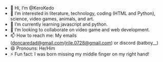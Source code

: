 - 👋 Hi, I’m @KeroKedo
- 👀 I’m interested in literature, technology, coding (HTML and Python), science, video games, animals, and art.
- 🌱 I’m currently learning javascript and python.
- 💞️ I’m looking to collaborate on video game and web development.
- 📫 How to reach me: My emails (doncaredad@gmail.com/jrile.0728@gmail.com) or discord (batboy__)
- 😄 Pronouns: He/Him
- ⚡ Fun fact: I was born missing my middle finger on my right hand!

<!---
KeroKedo/KeroKedo is a ✨ special ✨ repository because its `README.md` (this file) appears on your GitHub profile.
You can click the Preview link to take a look at your changes.
--->
